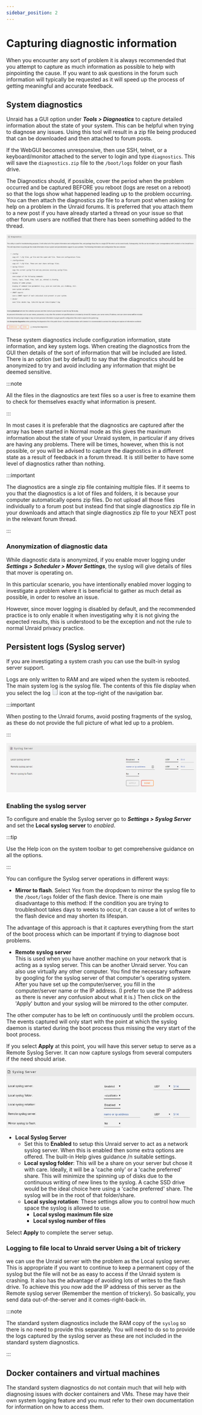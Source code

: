 ```yaml
---
sidebar_position: 2
---
```


# Capturing diagnostic information

When you encounter any sort of problem it is always recommended that you attempt to capture as much information as possible to help with pinpointing the cause. If you want to ask questions in the forum such information will typically be requested as it will speed up the process of getting meaningful and accurate feedback.

## System diagnostics

Unraid has a GUI option under ***Tools > Diagnostics*** to capture detailed information about the state of your system. This can be helpful when trying to diagnose any issues. Using this tool will result in a zip file being produced that can be downloaded and then attached to forum posts.

If the WebGUI becomes unresponsive, then use SSH, telnet, or a keyboard/monitor attached to the server to login and type `diagnostics`.  This will save the `diagnostics.zip` file to the `/boot/logs` folder on your flash drive.

The Diagnostics should, if possible, cover the period when the problem occurred and be captured BEFORE you reboot (logs are reset on a reboot) so that the logs show what happened leading up to the problem occurring. You can then attach the diagnostics zip file to a forum post when asking for help on a problem in the Unraid forums. It is preferred that you attach them to a new post if you have already started a thread on your issue so that other forum users are notified that there has been something added to the thread.

![Diagnostics](../assets/Diagnostics.jpg)

These system diagnostics include configuration information, state information, and key system logs. When creating the diagnostics from the GUI then details of the sort of information that will be included are listed. There is an option (set by default) to say that the diagnostics should be anonymized to try and avoid including any information that might be deemed sensitive.

:::note

All the files in the diagnostics are text files so a user is free to examine them to check for themselves exactly what information is present.

:::

In most cases it is preferable that the diagnostics are captured after the array has been started in Normal mode as this gives the maximum information about the state of your Unraid system, in particular if any drives are having any problems. There will be times, however, when this is not possible, or you will be advised to capture the diagnostics in a different state as a result of feedback in a forum thread. It is still better to have some level of diagnostics rather than nothing.

:::important

The diagnostics are a single zip file containing multiple files. If it seems to you that the diagnostics is a lot of files and folders, it is because your computer automatically opens zip files. Do not upload all those files individually to a forum post but instead find that single diagnostics zip file in your downloads and attach that single diagnostics zip file to your NEXT post in the relevant forum thread.

:::

### Anonymization of diagnostic data

While diagnostic data is anonymized, if you enable mover logging under ***Settings > Scheduler > Mover Settings***, the syslog will give details of files that mover is operating on.

In this particular scenario, you have intentionally enabled mover logging to investigate a problem where it is beneficial to gather as much detail as possible, in order to resolve an issue.

However, since mover logging is disabled by default, and the recommended practice is to only enable it when investigating why it is not giving the expected results, this is understood to be the exception and not the rule to normal Unraid privacy practice.

## Persistent logs (Syslog server)

If you are investigating a system crash you can use the built-in syslog server support.

Logs are only written to RAM and are wiped when the system is rebooted. The main system log is the syslog file. The contents of this file display when you select the log ![Log](../assets/Log-icon.png) icon at the top-right of the navigation bar.

:::important

When posting to the Unraid forums, avoid posting fragments of the syslog, as these do not provide the full picture of what led up to a problem.

:::

![Syslog server screen](../assets/Syslog-server-setup.jpg)

### Enabling the syslog server

To configure and enable the Syslog server go to ***Settings > Syslog Server*** and set the **Local syslog server** to *enabled*.

:::tip

Use the Help icon on the system toolbar to get comprehensive guidance on all the options.

:::

You can configure the Syslog server operations in different ways:

* **Mirror to flash**. Select *Yes* from the dropdown to mirror the syslog file to the `/boot/logs` folder of the flash device. There is one main disadvantage to this method: If the condition you are trying to troubleshoot takes days to weeks to occur, it can cause a lot of writes to the flash device and may shorten its lifespan.

The advantage of this approach is that it captures everything from the start of the boot process which can be important if trying to diagnose boot problems.

* **Remote syslog server**  
This is used when you have another machine on your network that is acting as a syslog server. This can be another Unraid server. You can also use virtually any other computer. You find the necessary software by googling for the syslog server of that computer's operating system. After you have set up the computer/server, you fill in the computer/server name or the IP address. (I prefer to use the IP address as there is never any confusion about what it is.) Then click on the 'Apply' button and your syslog will be mirrored to the other computer.

The other computer has to be left on continuously until the problem occurs.
The events captured will only start with the point at which the syslog daemon is started during the boot process thus missing the very start of the boot process.

If you select **Apply** at this point, you will have this server setup to serve as a Remote Syslog Server. It can now capture syslogs from several computers if the need should arise.

![Syslog server](../assets/Syslog-server.jpg)

* **Local Syslog Server**
   * Set this to **Enabled** to setup this Unraid server to act as a network syslog server. When this is enabled then some extra options are offered. The built-in Help gives guidance /n suitable settings.
   * **Local syslog folder**: This will be a share on your server but chose it with care. Ideally, it will be a 'cache only' or a 'cache preferred' share. This will minimize the spinning up of disks due to the continuous writing of new lines to the syslog. A cache SSD drive would be the ideal choice here using a 'cache preferred' share. The syslog will be in the root of that folder/share.
   * **Local syslog rotation**: These settings allow you to control how much space the syslog is allowed to use.
     * **Local syslog maximum file size**
     * **Local syslog number of files**

Select **Apply** to complete the server setup.

### Logging to file local to Unraid server Using a bit of trickery
we can use the Unraid server with the problem as the Local syslog server. This is appropriate if you want to continue to keep a permanent copy of the syslog but the file will not be as easy to access if the Unraid system is crashing. It also has the advantage of avoiding lots of writes to the flash drive. To achieve this you now add the IP address of this server as the Remote syslog server (Remember the mention of trickery). So basically, you send data out-of-the-server and it comes-right-back-in.

:::note

The standard system diagnostics include the RAM copy of the `syslog` so there is no need to provide this separately. You will need to do so to provide the logs captured by the syslog server as these are not included in the standard system diagnostics.

:::

## Docker containers and virtual machines

The standard system diagnostics do not contain much that will help with diagnosing issues with docker containers and VMs. These may have their own system logging feature and you must refer to their own documentation for information on how to access them.
